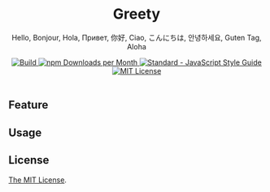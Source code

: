 <div align="center">
  <h1>Greety</h1>
  <p>Hello, Bonjour, Hola, Привет, 你好, Ciao, こんにちは, 안녕하세요, Guten Tag, Aloha</p>
  <a href="#">
    <img src="https://img.shields.io/circleci/build/github/Amabel/npm-package-template.svg?style=for-the-badge" alt="Build">
  </a>
  <a href="#">
    <img src="https://img.shields.io/npm/v/npm-package-template.svg?style=for-the-badge" alt="npm Downloads per Month">
  <a>
  <a href="https://standardjs.com"><img src="https://img.shields.io/badge/code_style-standard-brightgreen.svg?style=for-the-badge" alt="Standard - JavaScript Style Guide"></a>

  <a href="https://github.com/Amabel/npm-package-template/blob/master/LICENSE">
    <img src="https://img.shields.io/github/license/amabel/npm-package-template.svg?style=for-the-badge" alt="MIT License">
  </a>
  <br><br>
</div>

## Feature

## Usage

## License

[The MIT License](https://github.com/Amabel/npm-package-template/blob/master/LICENSE).
